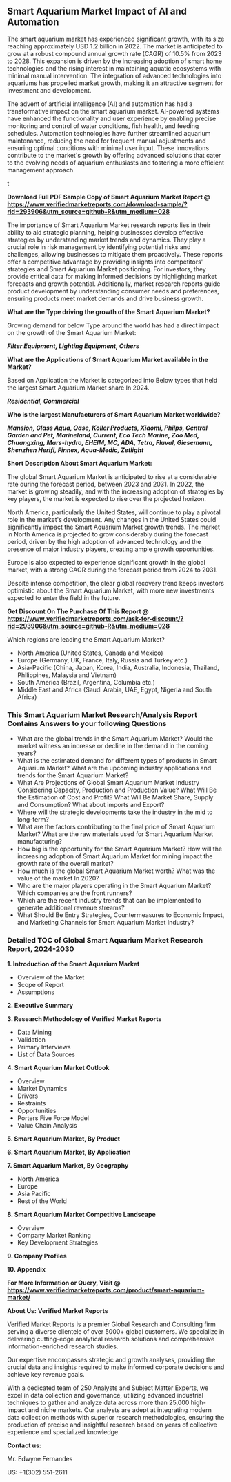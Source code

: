<h2>Smart Aquarium Market Impact of AI and Automation</h2><p>The smart aquarium market has experienced significant growth, with its size reaching approximately USD 1.2 billion in 2022. The market is anticipated to grow at a robust compound annual growth rate (CAGR) of 10.5% from 2023 to 2028. This expansion is driven by the increasing adoption of smart home technologies and the rising interest in maintaining aquatic ecosystems with minimal manual intervention. The integration of advanced technologies into aquariums has propelled market growth, making it an attractive segment for investment and development.</p><p>The advent of artificial intelligence (AI) and automation has had a transformative impact on the smart aquarium market. AI-powered systems have enhanced the functionality and user experience by enabling precise monitoring and control of water conditions, fish health, and feeding schedules. Automation technologies have further streamlined aquarium maintenance, reducing the need for frequent manual adjustments and ensuring optimal conditions with minimal user input. These innovations contribute to the market's growth by offering advanced solutions that cater to the evolving needs of aquarium enthusiasts and fostering a more efficient management approach.</p>t</p><p id="" class=""><strong>Download Full PDF Sample Copy of Smart Aquarium Market Report @ <a href="https://www.verifiedmarketreports.com/download-sample/?rid=293906&utm_source=github-R&utm_medium=028" target="_blank">https://www.verifiedmarketreports.com/download-sample/?rid=293906&utm_source=github-R&utm_medium=028</a></strong></p><p>The importance of&nbsp;Smart Aquarium Market research reports lies in their ability to aid strategic planning, helping businesses develop effective strategies by understanding market trends and dynamics. They play a crucial role in risk management by identifying potential risks and challenges, allowing businesses to mitigate them proactively. These reports offer a competitive advantage by providing insights into competitors' strategies and Smart Aquarium Market positioning. For investors, they provide critical data for making informed decisions by highlighting market forecasts and growth potential. Additionally, market research reports guide product development by understanding consumer needs and preferences, ensuring products meet market demands and drive business growth.</p><p><strong>What are the&nbsp;Type driving the growth of the Smart Aquarium Market?</strong></p><p id="" class="">Growing demand for below Type around the world has had a direct impact on the growth of the Smart Aquarium Market:</p><em><strong>Filter Equipment, Lighting Equipment, Others</strong></em></p><strong>What are the&nbsp;Applications&nbsp;of Smart Aquarium Market available in the Market?</strong></p><p id="" class="">Based on Application the Market is categorized into Below types that held the largest Smart Aquarium Market share In 2024.</p><em><strong>Residential, Commercial</strong></em></p><strong>Who is the largest Manufacturers of Smart Aquarium Market worldwide?</strong></p><p><em><strong>Mansion, Glass Aqua, Oase, Koller Products, Xiaomi, Philps, Central Garden and Pet, Marineland, Current, Eco Tech Marine, Zoo Med, Chuangxing, Mars-hydro, EHEIM, MC, ADA, Tetra, Fluval, Giesemann, Shenzhen Herifi, Finnex, Aqua-Medic, Zetlight</strong></em></p><p id="" class=""><strong>Short Description About Smart Aquarium Market:</strong></p><p>The global Smart Aquarium Market is anticipated to rise at a considerable rate during the forecast period, between 2023 and 2031. In 2022, the market is growing steadily, and with the increasing adoption of strategies by key players, the market is expected to rise over the projected horizon.</p><p>North America, particularly the United States, will continue to play a pivotal role in the market's development. Any changes in the United States could significantly impact the Smart Aquarium Market growth trends. The market in North America is projected to grow considerably during the forecast period, driven by the high adoption of advanced technology and the presence of major industry players, creating ample growth opportunities.</p><p>Europe is also expected to experience significant growth in the global market, with a strong CAGR during the forecast period from 2024 to 2031.</p><p>Despite intense competition, the clear global recovery trend keeps investors optimistic about the Smart Aquarium Market, with more new investments expected to enter the field in the future.</p><p id="" class=""><strong>Get Discount On The Purchase Of This Report @ <a href="https://www.verifiedmarketreports.com/ask-for-discount/?rid=293906&utm_source=github-R&utm_medium=028" target="_blank">https://www.verifiedmarketreports.com/ask-for-discount/?rid=293906&utm_source=github-R&utm_medium=028</a></strong></p>Which regions are leading the Smart Aquarium Market?</p><ul><li>North America (United States, Canada and Mexico)</li><li>Europe (Germany, UK, France, Italy, Russia and Turkey etc.)</li><li>Asia-Pacific (China, Japan, Korea, India, Australia, Indonesia, Thailand, Philippines, Malaysia and Vietnam)</li><li>South America (Brazil, Argentina, Columbia etc.)</li><li>Middle East and Africa (Saudi Arabia, UAE, Egypt, Nigeria and South Africa)</li></ul><h3 id="" class="">This Smart Aquarium Market Research/Analysis Report Contains Answers to your following Questions</h3><ul><li>What are the global trends in the Smart Aquarium Market? Would the market witness an increase or decline in the demand in the coming years?</li><li>What is the estimated demand for different types of products in Smart Aquarium Market? What are the upcoming industry applications and trends for the Smart Aquarium Market?</li><li>What Are Projections of Global Smart Aquarium Market Industry Considering Capacity, Production and Production Value? What Will Be the Estimation of Cost and Profit? What Will Be Market Share, Supply and Consumption? What about imports and Export?</li><li>Where will the strategic developments take the industry in the mid to long-term?</li><li>What are the factors contributing to the final price of Smart Aquarium Market? What are the raw materials used for Smart Aquarium Market manufacturing?</li><li>How big is the opportunity for the Smart Aquarium Market? How will the increasing adoption of Smart Aquarium Market for mining impact the growth rate of the overall market?</li><li>How much is the global Smart Aquarium Market worth? What was the value of the market In 2020?</li><li>Who are the major players operating in the Smart Aquarium Market? Which companies are the front runners?</li><li>Which are the recent industry trends that can be implemented to generate additional revenue streams?</li><li>What Should Be Entry Strategies, Countermeasures to Economic Impact, and Marketing Channels for Smart Aquarium Market Industry?</li></ul><h3 id="" class="">Detailed TOC of Global Smart Aquarium Market Research Report, 2024-2030</h3><p id="" class=""><strong>1. Introduction of the Smart Aquarium Market</strong></p><ul><li>Overview of the Market</li><li>Scope of Report</li><li>Assumptions</li></ul><p id="" class=""><strong>2. Executive Summary</strong></p><p id="" class=""><strong>3. Research Methodology of Verified Market Reports</strong></p><ul><li>Data Mining</li><li>Validation</li><li>Primary Interviews</li><li>List of Data Sources</li></ul><p id="" class=""><strong>4. Smart Aquarium Market Outlook</strong></p><ul><li>Overview</li><li>Market Dynamics</li><li>Drivers</li><li>Restraints</li><li>Opportunities</li><li>Porters Five Force Model</li><li>Value Chain Analysis</li></ul><p id="" class=""><strong>5. Smart Aquarium Market, By Product</strong></p><p id="" class=""><strong>6. Smart Aquarium Market, By Application</strong></p><p id="" class=""><strong>7. Smart Aquarium Market, By Geography</strong></p><ul><li>North America</li><li>Europe</li><li>Asia Pacific</li><li>Rest of the World</li></ul><p id="" class=""><strong>8. Smart Aquarium Market Competitive Landscape</strong></p><ul><li>Overview</li><li>Company Market Ranking</li><li>Key Development Strategies</li></ul><p id="" class=""><strong>9. Company Profiles</strong></p><p id="" class=""><strong>10. Appendix</strong></p><p id="" class=""><strong>For More Information or Query, Visit @ <a href="https://www.verifiedmarketreports.com/product/smart-aquarium-market/" target="_blank">https://www.verifiedmarketreports.com/product/smart-aquarium-market/</a></strong></p><p id="" class=""><strong>About Us: Verified Market Reports</strong></p><p id="" class="">Verified Market Reports is a premier Global Research and Consulting firm serving a diverse clientele of over 5000+ global customers. We specialize in delivering cutting-edge analytical research solutions and comprehensive information-enriched research studies.</p><p id="" class="">Our expertise encompasses strategic and growth analyses, providing the crucial data and insights required to make informed corporate decisions and achieve key revenue goals.</p><p id="" class="">With a dedicated team of 250 Analysts and Subject Matter Experts, we excel in data collection and governance, utilizing advanced industrial techniques to gather and analyze data across more than 25,000 high-impact and niche markets. Our analysts are adept at integrating modern data collection methods with superior research methodologies, ensuring the production of precise and insightful research based on years of collective experience and specialized knowledge.</p><p id="" class=""><strong>Contact us:</strong></p><p id="" class="">Mr. Edwyne Fernandes</p><p id="" class="">US: +1(302) 551-2611</p>